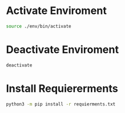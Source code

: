 # Activate Enviroment

```bash
source ./env/bin/activate
```

# Deactivate Enviroment

```bash
deactivate
```

# Install Requiererments

```bash
python3 -m pip install -r requierments.txt
```




